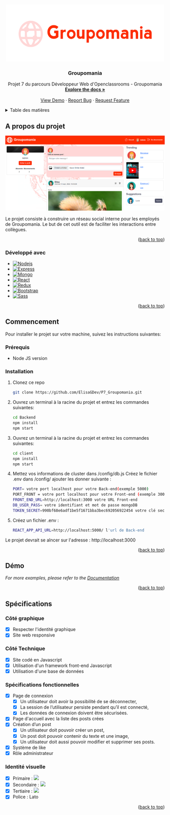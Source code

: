 <a name="readme-top"></a>
<!-- PROJECT LOGO -->
<br />
<div align="center">
  <a href="https://github.com/ElisaGDev/P7_Groupomania">
    <img src="images/Logo.png" alt="Logo" width="500" height="180">
  </a>

<h3 align="center">Groupomania</h3>

  <p align="center">
    Projet 7 du parcours Développeur Web d'Openclassrooms - Groupomania
    <br />
    <a href="https://github.com/ElisaGDev/P7_Groupomania"><strong>Explore the docs »</strong></a>
    <br />
    <br />
    <a href="https://github.com/ElisaGDev/P7_Groupomania">View Demo</a>
    ·
    <a href="https://github.com/ElisaGDev/P7_Groupomania/issues">Report Bug</a>
    ·
    <a href="https://github.com/ElisaGDev/P7_Groupomania/issues">Request Feature</a>
  </p>
</div>



<!-- TABLE OF CONTENTS -->
<details>
  <summary>Table des matières</summary>
  <ol>
    <li>
      <a href="#a-propos-du-projet">A propos du projet</a>
      <ul>
        <li><a href="#développé-avec">Développé avec</a></li>
      </ul>
    </li>
    <li>
      <a href="#commencement">Commencer</a>
      <ul>
        <li><a href="#prérequis">Prérequis</a></li>
        <li><a href="#installation">Installation</a></li>
      </ul>
    </li>
    <li><a href="#démo">Démo</a></li>
    <li><a href="#spécifications">Spécifications</a></li>
  </ol>
</details>



<!-- A propos du projet -->
## A propos du projet
[![Product Name Screen Shot][product-screenshot]](https://example.com)

Le projet consiste à construire un réseau social interne pour les employés de Groupomania. Le but de cet outil est de faciliter les interactions entre collègues.

<p align="right">(<a href="#readme-top">back to top</a>)</p>



### Développé avec

* [![Nodejs][Nodejs]][Nodejs-url]
* [![Express][Express]][Express-url]
* [![Mongo][Mongo]][Mongo-url]
* [![React][React.js]][React-url]
* [![Redux][Redux]][Redux-url]
* [![Bootstrap][Bootstrap.com]][Bootstrap-url]
* [![Sass][Sass]][Sass-url]

<p align="right">(<a href="#readme-top">back to top</a>)</p>



<!-- COMMENCEMENT -->
## Commencement

Pour installer le projet sur votre machine, suivez les instructions suivantes:

### Prérequis

* Node JS version

### Installation

1. Clonez ce repo
   ```sh
   git clone https://github.com/ElisaGDev/P7_Groupomania.git
   ```
2. Ouvrez un terminal à la racine du projet et entrez les commandes suivantes:
   ```sh
   cd Backend
   npm install
   npm start
   ```
3. Ouvrez un terminal à la racine du projet et entrez les commandes suivantes:
   ```sh
   cd client
   npm install
   npm start
   ```
4. Mettez vos informations de cluster dans /config/db.js Créez le fichier .env dans /config/ ajouter les donner suivante :
   ```sh
   PORT= votre port localhost pour votre Back-end(exemple 5000)
   PORT_FRONT = votre port localhost pour votre Front-end (exemple 3000)
   FRONT_END_URL=http://localhost:3000 votre URL Front-end
   DB_USER_PASS= votre identifiant et mot de passe mongoDB
   TOKEN_SECRET=990bf68e6adf1be5f1671bba3bec692056922454 votre clé secrète aléatoire
   ```
 5. Créez un fichier .env :
    ```sh
    REACT_APP_API_URL=http://localhost:5000/ l'url de Back-end
    ```
Le projet devrait se alncer sur l'adresse : http://localhost:3000

<p align="right">(<a href="#readme-top">back to top</a>)</p>


<!-- DEMO -->
## Démo


_For more examples, please refer to the [Documentation](https://example.com)_

<p align="right">(<a href="#readme-top">back to top</a>)</p>



<!-- SPECIFICATIONS -->
## Spécifications

### Côté graphique
- [x] Respecter l'identité graphique
- [x] Site web responsive

### Côté Technique
- [x] Site codé en Javascript
- [x] Utilisation d'un framework front-end Javascript
- [x] Utilisation d'une base de données

### Spécifications fonctionnelles
 - [x] Page de connexion
    - [x] Un utilisateur doit avoir la possibilité de se déconnecter,
    - [x] La session de l’utilisateur persiste pendant qu’il est connecté,
    - [x] Les données de connexion doivent être sécurisées.
 - [x] Page d'accueil avec la liste des posts crées
 - [x] Création d’un post
    - [x] Un utilisateur doit pouvoir créer un post,
    - [x] Un post doit pouvoir contenir du texte et une image,
    - [x] Un utilisateur doit aussi pouvoir modifier et supprimer ses posts.
- [x] Système de like
- [x] Rôle administrateur

### Identité visuelle
- [x] Primaire : <img src="https://img.shields.io/badge/-%23FD2D01-%23FD2D01"/>
- [x] Secondaire : <img src="https://img.shields.io/badge/-%23FFD7D7-%23FFD7D7"/>
- [x] Tertiaire : <img src="https://img.shields.io/badge/-%234E5166-%234E5166"/>
- [x] Police : Lato

<p align="right">(<a href="#readme-top">back to top</a>)</p>

<!-- MARKDOWN LINKS & IMAGES -->
<!-- https://www.markdownguide.org/basic-syntax/#reference-style-links -->
[product-screenshot]: images/screenshot.png
[Nodejs]: https://img.shields.io/badge/Node.js-43853D?style=for-the-badge&logo=nodedotjs&logoColor=white
[Nodejs-url]: https://nodejs.dev/
[Express]: https://img.shields.io/badge/Express.js-404D59?style=for-the-badge
[Express-url]: https://expressjs.com/fr/
[Mongo]: https://img.shields.io/badge/MongoDB-4EA94B?style=for-the-badge&logo=mongodb&logoColor=white
[Mongo-url]: https://www.mongodb.com/
[React.js]: https://img.shields.io/badge/React-20232A?style=for-the-badge&logo=react&logoColor=61DAFB
[React-url]: https://reactjs.org/
[Redux]: https://img.shields.io/badge/Redux-593D88?style=for-the-badge&logo=redux&logoColor=white
[Redux-url]: https://redux.js.org/
[Bootstrap.com]: https://img.shields.io/badge/Bootstrap-563D7C?style=for-the-badge&logo=bootstrap&logoColor=white
[Bootstrap-url]: https://getbootstrap.com/
[Sass]: https://img.shields.io/badge/Sass-CC6699?style=for-the-badge&logo=sass&logoColor=white
[Sass-url]: https://sass-lang.com/
[Primary]: https://img.shields.io/badge/-#FD2D01-#FD2D01
